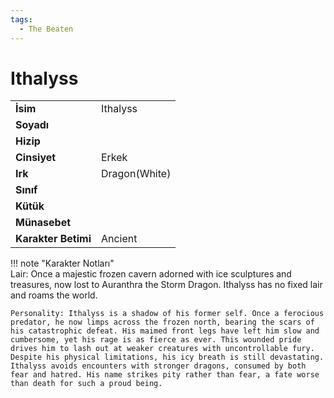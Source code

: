 ```yaml
---
tags:
  - The Beaten
---  
```

# Ithalyss   
  
  
  
|  |  |  
|---|---|  
| **İsim** | Ithalyss |  
| **Soyadı** |  |  
| **Hizip** |  |  
| **Cinsiyet** | Erkek |  
| **Irk** | Dragon(White) |  
| **Sınıf** |  |  
| **Kütük** |  |  
| **Münasebet** |  |  
| **Karakter Betimi** | Ancient |  
  
  
!!! note "Karakter Notları"  
	Lair: Once a majestic frozen cavern adorned with ice sculptures and treasures, now lost to Auranthra the Storm Dragon. Ithalyss has no fixed lair and roams the world.  
	  
	Personality: Ithalyss is a shadow of his former self. Once a ferocious predator, he now limps across the frozen north, bearing the scars of his catastrophic defeat. His maimed front legs have left him slow and cumbersome, yet his rage is as fierce as ever. This wounded pride drives him to lash out at weaker creatures with uncontrollable fury. Despite his physical limitations, his icy breath is still devastating. Ithalyss avoids encounters with stronger dragons, consumed by both fear and hatred. His name strikes pity rather than fear, a fate worse than death for such a proud being.   